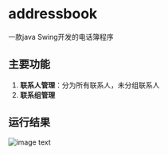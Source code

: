 # addressbook
一款java Swing开发的电话簿程序

## 主要功能
1. **联系人管理**：分为所有联系人，未分组联系人
2. **联系组管理**

## 运行结果
![image text](https://github.com/dubulingbo/addressbook/blob/master/data/images/001.jpg)
